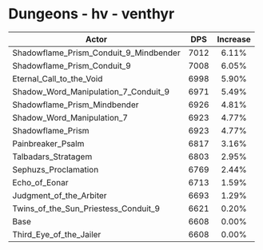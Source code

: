 # Dungeons - hv - venthyr
| Actor | DPS | Increase |
|---|:---:|:---:|
|Shadowflame_Prism_Conduit_9_Mindbender|7012|6.11%|
|Shadowflame_Prism_Conduit_9|7008|6.05%|
|Eternal_Call_to_the_Void|6998|5.90%|
|Shadow_Word_Manipulation_7_Conduit_9|6971|5.49%|
|Shadowflame_Prism_Mindbender|6926|4.81%|
|Shadow_Word_Manipulation_7|6923|4.77%|
|Shadowflame_Prism|6923|4.77%|
|Painbreaker_Psalm|6817|3.16%|
|Talbadars_Stratagem|6803|2.95%|
|Sephuzs_Proclamation|6769|2.44%|
|Echo_of_Eonar|6713|1.59%|
|Judgment_of_the_Arbiter|6693|1.29%|
|Twins_of_the_Sun_Priestess_Conduit_9|6621|0.20%|
|Base|6608|0.00%|
|Third_Eye_of_the_Jailer|6608|0.00%|
